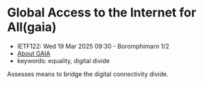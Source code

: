 # Global Access to the Internet for All(gaia)
* <IETFschedule>IETF122: Wed 19 Mar 2025 09:30 - Boromphimarn 1/2</IETFschedule>
* [About GAIA](https://datatracker.ietf.org/group/gaia/about/)
* keywords: equality, digital divide

Assesses means to bridge the digital connectivity divide.